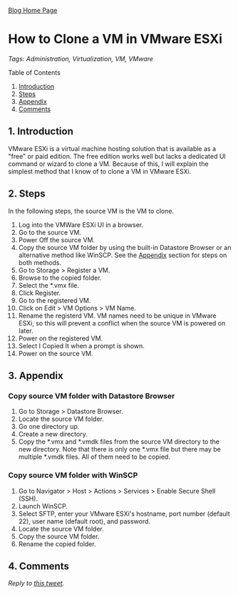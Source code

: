 [Blog Home Page](../../README.md)

# How to Clone a VM in VMware ESXi

_Tags: Administration, Virtualization, VM, VMware_

Table of Contents
1. [Introduction](#introduction)
2. [Steps](#steps)
3. [Appendix](#appendix)
4. [Comments](#comments)

##  1. <a name='introduction'></a>Introduction

VMware ESXi is a virtual machine hosting solution that is available as a "free" or paid edition. The free edition works well but lacks a dedicated UI command or wizard to clone a VM. Because of this, I will explain the simplest method that I know of to clone a VM in VMware ESXi.

## 2. <a name='steps'></a>Steps

In the following steps, the source VM is the VM to clone.

1. Log into the VMWare ESXi UI in a browser.
2. Go to the source VM.
3. Power Off the source VM.
4. Copy the source VM folder by using the built-in Datastore Browser or an alternative method like WinSCP. See the [Appendix](#appendix) section for steps on both methods.
5. Go to Storage > Register a VM.
6. Browse to the copied folder.
7. Select the *.vmx file.
8. Click Register.
9. Go to the registered VM.
10. Click on Edit > VM Options > VM Name.
11. Rename the registerd VM. VM names need to be unique in VMware ESXi, so this will prevent a conflict when the source VM is powered on later.
12. Power on the registered VM.
13. Select I Copied It when a prompt is shown.
14. Power on the source VM.

## 3. <a name='appendix'></a>Appendix

### Copy source VM folder with Datastore Browser

1. Go to Storage > Datastore Browser.
2. Locate the source VM folder.
3. Go one directory up.
4. Create a new directory.
5. Copy the *.vmx and *.vmdk files from the source VM directory to the new directory. Note that there is only one *.vmx file but there may be multiple *.vmdk files. All of them need to be copied.

### Copy source VM folder with WinSCP

1. Go to Navigator > Host > Actions > Services > Enable Secure Shell (SSH).
2. Launch WinSCP.
3. Select SFTP, enter your VMware ESXi's hostname, port number (default 22), user name (default root), and password.
4. Locate the source VM folder.
5. Copy the source VM folder.
6. Rename the copied folder.

## 4. <a name='comments'></a>Comments

_Reply to [this tweet]()._